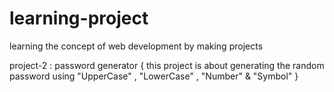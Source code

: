 # learning-project
learning the concept of web development by making projects



project-2 : password generator
{ this project is about generating the random password using "UpperCase" , "LowerCase" , "Number" & "Symbol" }
